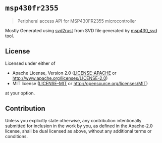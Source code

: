 # `msp430fr2355`

> Peripheral access API for MSP430FR2355 microcontroller

Mostly Generated using [svd2rust] from SVD file generated by [msp430_svd] tool.

[svd2rust]: https://github.com/japaric/svd2rust
[msp430_svd]: https://github.com/pftbest/msp430_svd

## License

Licensed under either of

 * Apache License, Version 2.0
   ([LICENSE-APACHE](LICENSE-APACHE) or http://www.apache.org/licenses/LICENSE-2.0)
 * MIT license
   ([LICENSE-MIT](LICENSE-MIT) or http://opensource.org/licenses/MIT)

at your option.

## Contribution

Unless you explicitly state otherwise, any contribution intentionally submitted
for inclusion in the work by you, as defined in the Apache-2.0 license, shall be
dual licensed as above, without any additional terms or conditions.
